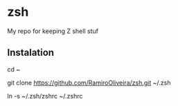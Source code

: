 # zsh
My repo for keeping Z shell stuf

## Instalation
cd ~

git clone https://github.com/RamiroOliveira/zsh.git ~/.zsh

ln -s ~/.zsh/zshrc ~/.zshrc


